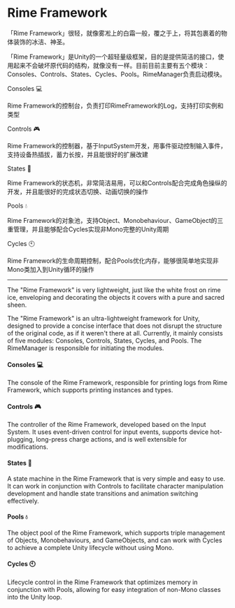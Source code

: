 # Rime Framework
「Rime Framework」很轻，就像雾凇上的白霜一般，覆之于上，将其包裹着的物体装饰的冰洁、神圣。

「Rime Framework」是Unity的一个超轻量级框架，目的是提供简洁的接口，使用起来不会破坏原代码的结构，就像没有一样。目前目前主要有五个模块：Consoles、Controls、States、Cycles、Pools。RimeManager负责启动模块。

Consoles 💻

Rime Framework的控制台，负责打印RimeFramework的Log，支持打印实例和类型

Controls 🎮

Rime Framework的控制器，基于InputSystem开发，用事件驱动控制输入事件，支持设备热插拔，蓄力长按，并且能很好的扩展改建

States  📐

Rime Framework的状态机，非常简洁易用，可以和Controls配合完成角色操纵的开发，并且能很好的完成状态切换、动画切换的操作

Pools 💧

Rime Framework的对象池，支持Object、Monobehaviour、GameObject的三重管理，并且能够配合Cycles实现非Mono完整的Unity周期

Cycles  🕙

Rime Framework的生命周期控制，配合Pools优化内存，能够很简单地实现非Mono类加入到Unity循环的操作

------

The "Rime Framework" is very lightweight, just like the white frost on rime ice, enveloping and decorating the objects it covers with a pure and sacred sheen.

The "Rime Framework" is an ultra-lightweight framework for Unity, designed to provide a concise interface that does not disrupt the structure of the original code, as if it weren't there at all. Currently, it mainly consists of five modules: Consoles, Controls, States, Cycles, and Pools. The RimeManager is responsible for initiating the modules.

#### Consoles 💻

The console of the Rime Framework, responsible for printing logs from Rime Framework, which supports printing instances and types.

#### Controls 🎮

The controller of the Rime Framework, developed based on the Input System. It uses event-driven control for input events, supports device hot-plugging, long-press charge actions, and is well extensible for modifications.

#### States 📐

A state machine in the Rime Framework that is very simple and easy to use. It can work in conjunction with Controls to facilitate character manipulation development and handle state transitions and animation switching effectively.

#### Pools 💧

The object pool of the Rime Framework, which supports triple management of Objects, Monobehaviours, and GameObjects, and can work with Cycles to achieve a complete Unity lifecycle without using Mono.

#### Cycles 🕙

Lifecycle control in the Rime Framework that optimizes memory in conjunction with Pools, allowing for easy integration of non-Mono classes into the Unity loop.
